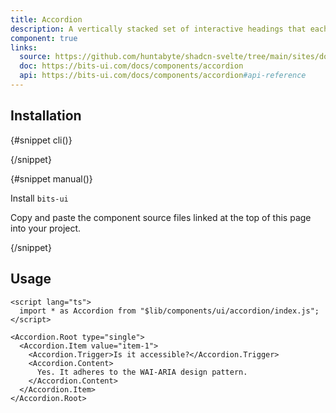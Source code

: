 ```yaml
---
title: Accordion
description: A vertically stacked set of interactive headings that each reveal a section of content.
component: true
links:
  source: https://github.com/huntabyte/shadcn-svelte/tree/main/sites/docs/src/lib/registry/default/ui/accordion
  doc: https://bits-ui.com/docs/components/accordion
  api: https://bits-ui.com/docs/components/accordion#api-reference
---
```


<script>
    import { ComponentPreview, PMAddComp, PMInstall, InstallTabs, Steps, Step } from '$lib/components/docs';
</script>

<ComponentPreview name="accordion-demo" class="[&_[data-melt-accordion]]:sm:max-w-[70%]">

<div></div>

</ComponentPreview>

## Installation

<InstallTabs>

{#snippet cli()}

<PMAddComp name="accordion" />

{/snippet}

{#snippet manual()}

<Steps>

<Step>

Install `bits-ui`

</Step>

<PMInstall command="bits-ui" />

<Step>Copy and paste the component source files linked at the top of this page into your project.</Step>

</Steps>

{/snippet}

</InstallTabs>

## Usage

```svelte
<script lang="ts">
  import * as Accordion from "$lib/components/ui/accordion/index.js";
</script>

<Accordion.Root type="single">
  <Accordion.Item value="item-1">
    <Accordion.Trigger>Is it accessible?</Accordion.Trigger>
    <Accordion.Content>
      Yes. It adheres to the WAI-ARIA design pattern.
    </Accordion.Content>
  </Accordion.Item>
</Accordion.Root>
```
